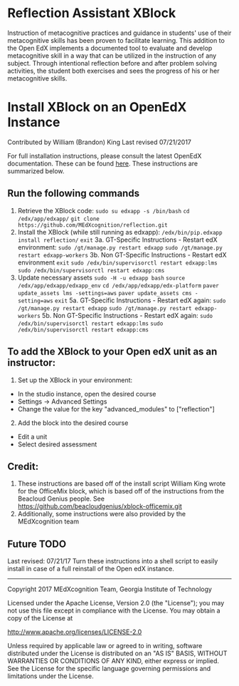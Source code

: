 Reflection Assistant XBlock
===========================

Instruction of metacognitive practices and guidance in students' use of their metacognitive skills has been proven to facilitate learning. This addition to the Open EdX implements a documented tool to evaluate and develop metacognitive skill in a way that can be utilized in the instruction of any subject. Through intentional reflection before and after problem solving activities, the student both exercises and sees the progress of his or her metacognitive skills.

# Install XBlock on an OpenEdX Instance

Contributed by William (Brandon) King
Last revised 07/21/2017

For full installation instructions, please consult the latest OpenEdX documentation. These can be found [here](edx.readthedocs.io/projects/edx-developer-guide/en/latest/extending_platform/xblocks.html#deploying-your-xblock). These instructions are summarized below.

## Run the following commands

1. Retrieve the XBlock code:
```sudo su edxapp -s /bin/bash```
```cd /edx/app/edxapp/```
```git clone https://github.com/MEdXcognition/reflection.git```
2. Install the XBlock (while still running as edxapp):
```/edx/bin/pip.edxapp install reflection/```
```exit```
3a. GT-Specific Instructions - Restart edX environment:
```sudo /gt/manage.py restart edxapp```
```sudo /gt/manage.py restart edxapp-workers```
3b. Non GT-Specific Instructions - Restart edX environment
```exit```
```sudo /edx/bin/supervisorctl restart edxapp:lms```
```sudo /edx/bin/supervisorctl restart edxapp:cms```
4. Update necessary assets
```sudo -H -u edxapp bash```
```source /edx/app/edxapp/edxapp_env```
```cd /edx/app/edxapp/edx-platform```
```paver update_assets lms -settings=aws```
```paver update_assets cms -setting=aws```
```exit```
5a. GT-Specific Instructions - Restart edX again:
```sudo /gt/manage.py restart edxapp```
```sudo /gt/manage.py restart edxapp-workers```
5b. Non GT-Specific Instructions - Restart edX again:
```sudo /edx/bin/supervisorctl restart edxapp:lms```
```sudo /edx/bin/supervisorctl restart edxapp:cms``` 

## To add the XBlock to your Open edX unit as an instructor:
1. Set up the XBlock in your environment:
* In the studio instance, open the desired course
* Settings -> Advanced Settings
* Change the value for the key "advanced_modules" to ["reflection"]
2. Add the block into the desired course
* Edit a unit
* Select desired assessment

## Credit:
1. These instructions are based off of the install script William King wrote for the OfficeMix block, which is based off of the instructions from the Beacloud Genius people. See <https://github.com/beacloudgenius/xblock-officemix.git>
2. Additionally, some instructions were also provided by the MEdXcognition team

## Future TODO
Last revised: 07/21/17
Turn these instructions into a shell script to easily install in case of a full reinstall of the Open edX instance. 

---

Copyright 2017 MEdXcognition Team, Georgia Institute of Technology

Licensed under the Apache License, Version 2.0 (the "License");
you may not use this file except in compliance with the License.
You may obtain a copy of the License at

   http://www.apache.org/licenses/LICENSE-2.0

Unless required by applicable law or agreed to in writing, software
distributed under the License is distributed on an "AS IS" BASIS,
WITHOUT WARRANTIES OR CONDITIONS OF ANY KIND, either express or implied.
See the License for the specific language governing permissions and
limitations under the License.
